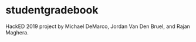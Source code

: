 # studentgradebook
HackED 2019 project by Michael DeMarco, Jordan Van Den Bruel, and Rajan Maghera.

